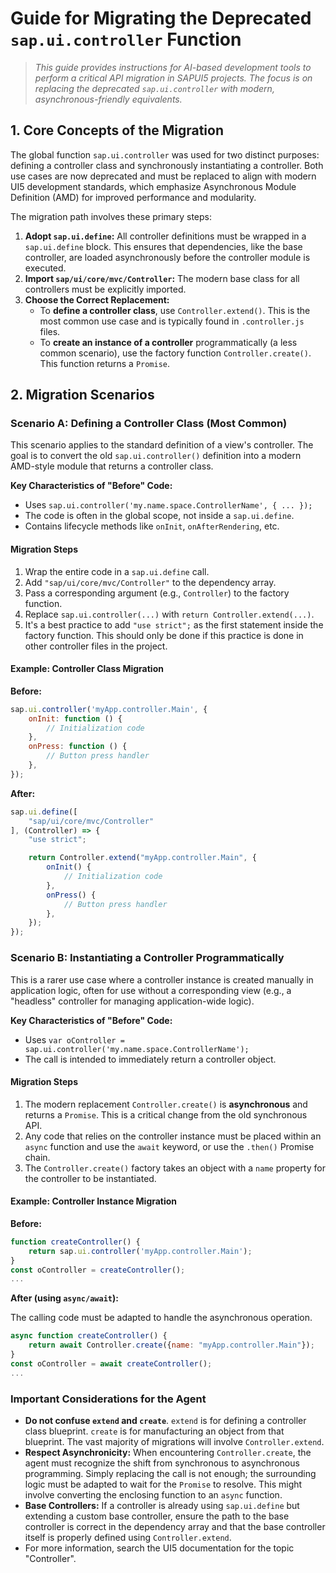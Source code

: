 # Guide for Migrating the Deprecated `sap.ui.controller` Function

> *This guide provides instructions for AI-based development tools to perform a critical API migration in SAPUI5 projects. The focus is on replacing the deprecated `sap.ui.controller` with modern, asynchronous-friendly equivalents.*

## 1. Core Concepts of the Migration

The global function `sap.ui.controller` was used for two distinct purposes: defining a controller class and synchronously instantiating a controller. Both use cases are now deprecated and must be replaced to align with modern UI5 development standards, which emphasize Asynchronous Module Definition (AMD) for improved performance and modularity.

The migration path involves these primary steps:

1. **Adopt `sap.ui.define`:** All controller definitions must be wrapped in a `sap.ui.define` block. This ensures that dependencies, like the base controller, are loaded asynchronously before the controller module is executed.
2. **Import `sap/ui/core/mvc/Controller`:** The modern base class for all controllers must be explicitly imported.
3. **Choose the Correct Replacement:**
    * To **define a controller class**, use `Controller.extend()`. This is the most common use case and is typically found in `.controller.js` files.
    * To **create an instance of a controller** programmatically (a less common scenario), use the factory function `Controller.create()`. This function returns a `Promise`.

## 2. Migration Scenarios

### Scenario A: Defining a Controller Class (Most Common)

This scenario applies to the standard definition of a view's controller. The goal is to convert the old `sap.ui.controller()` definition into a modern AMD-style module that returns a controller class.

**Key Characteristics of "Before" Code:**

* Uses `sap.ui.controller('my.name.space.ControllerName', { ... });`
* The code is often in the global scope, not inside a `sap.ui.define`.
* Contains lifecycle methods like `onInit`, `onAfterRendering`, etc.

#### Migration Steps

1. Wrap the entire code in a `sap.ui.define` call.
2. Add `"sap/ui/core/mvc/Controller"` to the dependency array.
3. Pass a corresponding argument (e.g., `Controller`) to the factory function.
4. Replace `sap.ui.controller(...)` with `return Controller.extend(...)`.
5. It's a best practice to add `"use strict";` as the first statement inside the factory function. This should only be done if this practice is done in other controller files in the project.


#### Example: Controller Class Migration

**Before:**

```js
sap.ui.controller('myApp.controller.Main', {
    onInit: function () {
        // Initialization code
    },
    onPress: function () {
        // Button press handler
    },
});
```

**After:**

```js
sap.ui.define([
    "sap/ui/core/mvc/Controller"
], (Controller) => {
    "use strict";

    return Controller.extend("myApp.controller.Main", {
        onInit() {
            // Initialization code
        },
        onPress() {
            // Button press handler
        },
    });
});
```

### Scenario B: Instantiating a Controller Programmatically

This is a rarer use case where a controller instance is created manually in application logic, often for use without a corresponding view (e.g., a "headless" controller for managing application-wide logic).

**Key Characteristics of "Before" Code:**

* Uses `var oController = sap.ui.controller('my.name.space.ControllerName');`
* The call is intended to immediately return a controller object.

#### Migration Steps

1. The modern replacement `Controller.create()` is **asynchronous** and returns a `Promise`. This is a critical change from the old synchronous API.
2. Any code that relies on the controller instance must be placed within an `async` function and use the `await` keyword, or use the `.then()` Promise chain.
3. The `Controller.create()` factory takes an object with a `name` property for the controller to be instantiated.

#### Example: Controller Instance Migration

**Before:**

```js
function createController() {
    return sap.ui.controller('myApp.controller.Main');
}
const oController = createController();
...
```

**After (using `async/await`):**

The calling code must be adapted to handle the asynchronous operation.

```js
async function createController() {
    return await Controller.create({name: "myApp.controller.Main"});
}
const oController = await createController();
...
```

### Important Considerations for the Agent

* **Do not confuse `extend` and `create`**. `extend` is for defining a controller class blueprint. `create` is for manufacturing an object from that blueprint. The vast majority of migrations will involve `Controller.extend`.
* **Respect Asynchronicity:** When encountering `Controller.create`, the agent must recognize the shift from synchronous to asynchronous programming. Simply replacing the call is not enough; the surrounding logic must be adapted to wait for the `Promise` to resolve. This might involve converting the enclosing function to an `async` function.
* **Base Controllers:** If a controller is already using `sap.ui.define` but extending a custom base controller, ensure the path to the base controller is correct in the dependency array and that the base controller itself is properly defined using `Controller.extend`.
* For more information, search the UI5 documentation for the topic "Controller".
